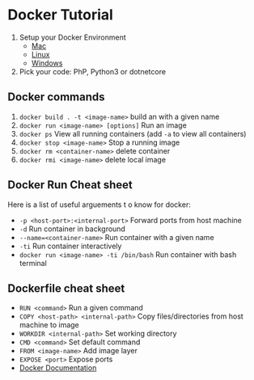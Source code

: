 # Docker Tutorial

1. Setup your Docker Environment
    * [Mac](https://docs.docker.com/docker-for-mac/install/)
    * [Linux](https://docs.docker.com/install/linux/docker-ce/ubuntu/)
    * [Windows](https://docs.docker.com/docker-for-windows/install/)
1. Pick your code: PhP, Python3 or dotnetcore

## Docker commands
1. `docker build . -t <image-name>` build an with a given name
1. `docker run <image-name> [options]` Run an image
1. `docker ps` View all running containers (add `-a` to view all containers)
1. `docker stop <image-name>` Stop a running image
1. `docker rm <container-name>` delete container
1. `docker rmi <image-name>` delete local image

## Docker Run Cheat sheet

Here is a list of useful arguements t o know for docker:

* `-p <host-port>:<internal-port>` Forward ports from host machine
* `-d` Run container in background
* `--name=<container-name>` Run container with a given name
* `-ti` Run container interactively
* `docker run <image-name> -ti /bin/bash` Run container with bash terminal

## Dockerfile cheat sheet

* `RUN <command>` Run a given command
* `COPY <host-path> <internal-path>` Copy files/directories from host machine to image
* `WORKDIR <internal-path>` Set working directory
* `CMD <command>` Set default command
* `FROM <image-name>` Add image layer
* `EXPOSE <port>`  Expose ports
* [Docker Documentation](https://docs.docker.com/engine/reference/builder/)
